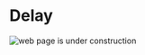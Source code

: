 # Delay

![web page is under construction](https://docimages.blob.core.chinacloudapi.cn/images/commingsoon20210514.jpg)

